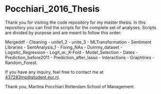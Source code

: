 # Pocchiari_2016_Thesis

Thank you for visiting the code repository for my master thesis.
In this repository you can find the scripts for the complete set of analyses.
Scripts are divided by purpose and are meant to follow this order:

Mergeddf -
Cleaning -
unite1_2 -
unite_3 -
MLTransformation -
Sentiment Libraries -
SentAnalysis_1 -
Fixing_NAs -
Dummy_dataset -
Logistic_Regression -
Logit_w:_K-Fold -
Model_Selection -
Dates -
Prediction_before2011 -
Prediction_after_lasso -
Interactions -
Graphtries -
Random_Forest.

If you have any inquiry, feel free to contact me at 437283mp@student.eur.nl.

Thank you,
Martina Pocchiari
Rotterdam School of Management
